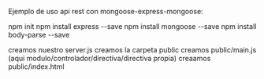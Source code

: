 Ejemplo de uso api rest con mongoose-express-mongoose:

npm init
npm install express --save
npm install mongoose --save
npm install body-parse --save

creamos nuestro server.js
creamos la carpeta public
creamos public/main.js (aqui modulo/controlador/directiva/directiva propia)
creaamos public/index.html